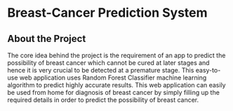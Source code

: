 # Breast-Cancer Prediction System
## About the Project
The core idea behind the project is the requirement of an app to predict the possibility of breast cancer which cannot be cured at later stages and hence it is very crucial to be detected at a premature stage.
This easy-to-use web application uses Random Forest Classifier machine learning algorithm to predict highly accurate results. This web application can easily be used from home for diagnosis of breast cancer by simply filling up the required details in order to predict the possibility of breast cancer.
